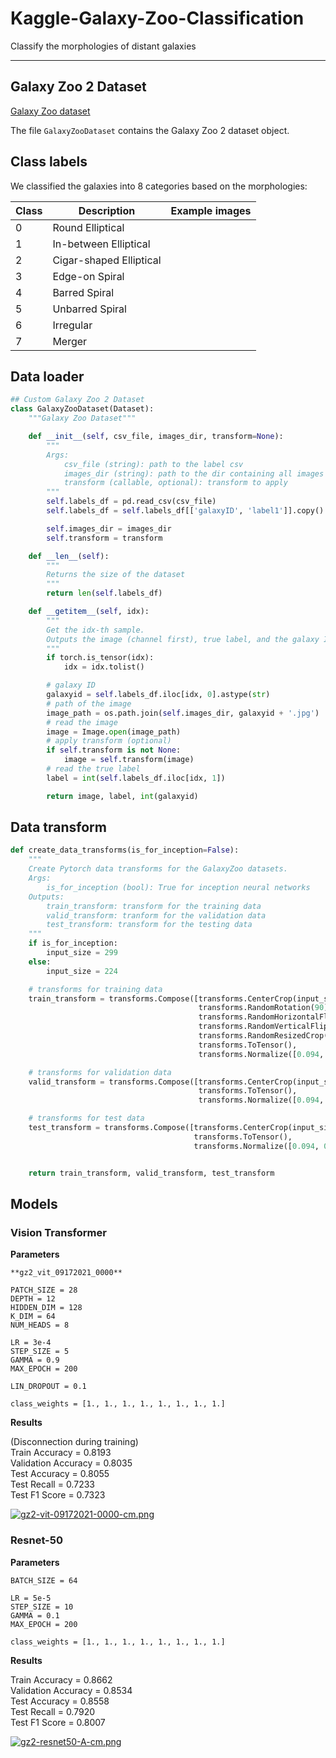 # Kaggle-Galaxy-Zoo-Classification
Classify the morphologies of distant galaxies

---

## Galaxy Zoo 2 Dataset

[Galaxy Zoo dataset](https://data.galaxyzoo.org/)

The file `GalaxyZooDataset` contains the Galaxy Zoo 2 dataset object.


## Class labels

We classified the galaxies into 8 categories based on the morphologies:

| Class | Description | Example images |
| ----------- | ----------- | ----------- |
| 0 | Round Elliptical | |
| 1 | In-between Elliptical | |
| 2 | Cigar-shaped Elliptical | |
| 3 | Edge-on Spiral | |
| 4 | Barred Spiral | |
| 5 | Unbarred Spiral | |
| 6 | Irregular | |
| 7 | Merger | |

## Data loader

```python
## Custom Galaxy Zoo 2 Dataset
class GalaxyZooDataset(Dataset):
    """Galaxy Zoo Dataset"""

    def __init__(self, csv_file, images_dir, transform=None):
        """
        Args:
            csv_file (string): path to the label csv
            images_dir (string): path to the dir containing all images
            transform (callable, optional): transform to apply
        """
        self.labels_df = pd.read_csv(csv_file)
        self.labels_df = self.labels_df[['galaxyID', 'label1']].copy()

        self.images_dir = images_dir
        self.transform = transform

    def __len__(self):
        """
        Returns the size of the dataset
        """
        return len(self.labels_df)

    def __getitem__(self, idx):
        """
        Get the idx-th sample.
        Outputs the image (channel first), true label, and the galaxy ID
        """
        if torch.is_tensor(idx):
            idx = idx.tolist()

        # galaxy ID
        galaxyid = self.labels_df.iloc[idx, 0].astype(str)
        # path of the image
        image_path = os.path.join(self.images_dir, galaxyid + '.jpg')
        # read the image
        image = Image.open(image_path)
        # apply transform (optional)
        if self.transform is not None:
            image = self.transform(image)
        # read the true label
        label = int(self.labels_df.iloc[idx, 1])

        return image, label, int(galaxyid)
```

## Data transform

```python
def create_data_transforms(is_for_inception=False):
    """
    Create Pytorch data transforms for the GalaxyZoo datasets.
    Args:
        is_for_inception (bool): True for inception neural networks
    Outputs:
        train_transform: transform for the training data
        valid_transform: tranform for the validation data
        test_transform: transform for the testing data
    """
    if is_for_inception:
        input_size = 299
    else:
        input_size = 224

    # transforms for training data
    train_transform = transforms.Compose([transforms.CenterCrop(input_size),
                                          transforms.RandomRotation(90),
                                          transforms.RandomHorizontalFlip(),
                                          transforms.RandomVerticalFlip(),
                                          transforms.RandomResizedCrop(input_size, scale=(0.8, 1.0), ratio=(0.99, 1.01)),
                                          transforms.ToTensor(),
                                          transforms.Normalize([0.094, 0.0815, 0.063], [0.1303, 0.11, 0.0913])])

    # transforms for validation data
    valid_transform = transforms.Compose([transforms.CenterCrop(input_size),
                                          transforms.ToTensor(),
                                          transforms.Normalize([0.094, 0.0815, 0.063], [0.1303, 0.11, 0.0913])])

    # transforms for test data
    test_transform = transforms.Compose([transforms.CenterCrop(input_size),
                                         transforms.ToTensor(),
                                         transforms.Normalize([0.094, 0.0815, 0.063], [0.1303, 0.11, 0.0913])])


    return train_transform, valid_transform, test_transform
```

## Models

### Vision Transformer

**Parameters**
```
**gz2_vit_09172021_0000**

PATCH_SIZE = 28
DEPTH = 12
HIDDEN_DIM = 128
K_DIM = 64
NUM_HEADS = 8

LR = 3e-4
STEP_SIZE = 5
GAMMA = 0.9
MAX_EPOCH = 200

LIN_DROPOUT = 0.1

class_weights = [1., 1., 1., 1., 1., 1., 1., 1.]
```

**Results**

(Disconnection during training)\
Train Accuracy = 0.8193\
Validation Accuracy = 0.8035\
Test Accuracy = 0.8055\
Test Recall = 0.7233\
Test F1 Score = 0.7323

[![gz2-vit-09172021-0000-cm.png](https://i.postimg.cc/V6YVSVfW/gz2-vit-09172021-0000-cm.png)](https://postimg.cc/94npK1qD)

### Resnet-50

**Parameters**
```
BATCH_SIZE = 64

LR = 5e-5
STEP_SIZE = 10
GAMMA = 0.1
MAX_EPOCH = 200

class_weights = [1., 1., 1., 1., 1., 1., 1., 1.]
```
**Results**

Train Accuracy = 0.8662\
Validation Accuracy = 0.8534\
Test Accuracy = 0.8558\
Test Recall = 0.7920\
Test F1 Score = 0.8007

[![gz2-resnet50-A-cm.png](https://i.postimg.cc/qR7cBPdV/gz2-resnet50-A-cm.png)](https://postimg.cc/NyW2pPMp)
